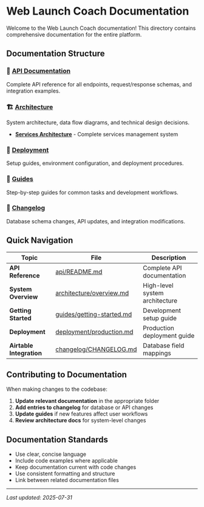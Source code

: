 # Web Launch Coach Documentation

Welcome to the Web Launch Coach documentation! This directory contains comprehensive documentation for the entire platform.

## Documentation Structure

### 📁 [API Documentation](./api/)
Complete API reference for all endpoints, request/response schemas, and integration examples.

### 🏗️ [Architecture](./architecture/)
System architecture, data flow diagrams, and technical design decisions.
- **[Services Architecture](./architecture/services-architecture.md)** - Complete services management system

### 🚀 [Deployment](./deployment/)
Setup guides, environment configuration, and deployment procedures.

### 📖 [Guides](./guides/)
Step-by-step guides for common tasks and development workflows.

### 📝 [Changelog](./changelog/)
Database schema changes, API updates, and integration modifications.

## Quick Navigation

| Topic | File | Description |
|-------|------|-------------|
| **API Reference** | [api/README.md](./api/README.md) | Complete API documentation |
| **System Overview** | [architecture/overview.md](./architecture/overview.md) | High-level system architecture |
| **Getting Started** | [guides/getting-started.md](./guides/getting-started.md) | Development setup guide |
| **Deployment** | [deployment/production.md](./deployment/production.md) | Production deployment guide |
| **Airtable Integration** | [changelog/CHANGELOG.md](./changelog/CHANGELOG.md) | Database field mappings |

## Contributing to Documentation

When making changes to the codebase:

1. **Update relevant documentation** in the appropriate folder
2. **Add entries to changelog** for database or API changes  
3. **Update guides** if new features affect user workflows
4. **Review architecture docs** for system-level changes

## Documentation Standards

- Use clear, concise language
- Include code examples where applicable
- Keep documentation current with code changes
- Use consistent formatting and structure
- Link between related documentation files

---

*Last updated: 2025-07-31*